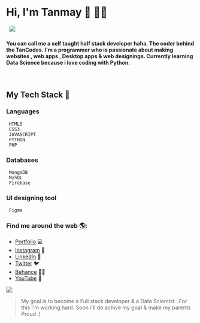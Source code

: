 # Hi, I'm Tanmay  👋 👨‍💻
&nbsp;
![](https://raw.githubusercontent.com/TanCodes/img/main/gitimg.png?token=APMOA4TTHOJ2KMZ7TMDNTIDAFQC7A)
#### You can call me a self taught half stack developer haha. The coder behind the TanCodes. I'm a programmer who is passionate about making websites , web apps , Desktop apps & web designings. Currently learning Data Science because i love coding with Python. 
&nbsp;
## My Tech Stack 🤘
###  Languages
>
     HTML5
     CSS3
     JAVASCRIPT
     PYTHON
     PHP
### Databases
>
     MongoDB
     MySQL
     Firebase
### UI designing tool
>
     Figma
### Find me around the web 🌎:
>
* [Portfolio](http://tancodes.atspace.cc/) 💻
* [Instagram](https://www.instagram.com/_tancodes_/) 📌
* [LinkedIn](https://www.linkedin.com/in/tanmay-barvi-2a0206126/) 💼
* [Twitter](https://twitter.com/TanCodes) 🐦
* [Behance](https://www.behance.net/tanmaybrv) ✍🏾
* [YouTube](https://www.youtube.com/channel/UC370GTtJnvWs8wDH9UXoBzQ?view_as=subscriber) 🔔

![](https://raw.githubusercontent.com/TanCodes/img/main/ezgif-6-c5c72c3f9fb3.gif?token=APMOA4SUNFX4W2LRM4NNI7LAFQDAU) 
> My goal is to become a Full stack developer & a Data Scientist .
>For this i'm working hard. Soon i'll do achive my goal & make my parents Proud :)
